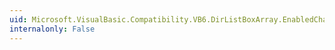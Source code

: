 ```yaml
---
uid: Microsoft.VisualBasic.Compatibility.VB6.DirListBoxArray.EnabledChanged
internalonly: False
---
```

